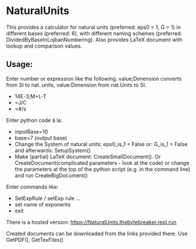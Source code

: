 # NaturalUnits
This provides a calculator for natural units (preferred: eps0 = 1, G = 1) in different bases (preferred: 6), with different naming schemes (preferred: DividedByBaseInLojbanNumbering). Also provides LaTeX document with lookup and comparison values.

## Usage:
Enter number or expression like the following. value;Dimension converts from SI to nat. units, value:Dimension from nat.Units to SI.
* 14E-3;M+L-T
* =J/C
* =#/s

Enter python code à la:

* inputBase=10
* base=7 (output base)
* Change the System of natural units: eps0_is_1 = False or: G_is_1 = False and afterwards: SetupSystem()
* Make (partial) LaTeX document: CreateSmallDocument(). 
Or CreateDocument(complicated parameters - look at the code) or change the parameters at the top of the python script (e.g. in the command line) and run CreateBigDocument() 

Enter commands like:
* SetExpRule / setExp rule ...
* set name of exponents
* exit

There is a hosted version:
https://NaturalUnits.thebytebreaker.repl.run

Created documents can be downloaded from the links provided there.
Use GetPDF(), GetTexFiles() 
